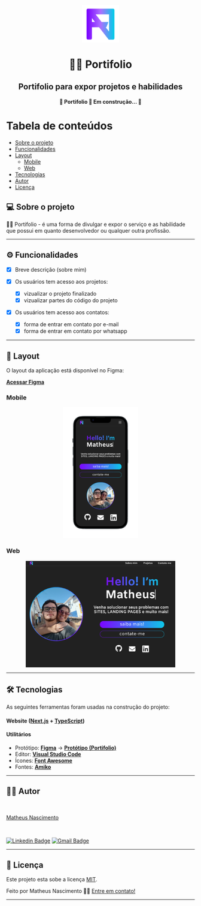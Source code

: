 <p align="center">
  <img src="./public/logo.svg" height="100"/>
</p>
<h1 align="center">👨‍💻 Portifolio</h1>
<h2 align="center">Portifolio para expor projetos e habilidades</h2>

<h4 align="center"> 
	🚧  Portifolio 🚀 Em construção...  🚧
</h4>

Tabela de conteúdos
=================
<!--ts-->
   * [Sobre o projeto](#-sobre-o-projeto)
   * [Funcionalidades](#-funcionalidades)
   * [Layout](#-layout)
     * [Mobile](#mobile)
     * [Web](#web)
   * [Tecnologias](#-tecnologias)
   * [Autor](#-autor)
   * [Licença](#user-content--licença)
<!--te-->

## 💻 Sobre o projeto

👨‍💻 Portifolio - é uma forma de divulgar e expor o serviço e as habilidade que possui em quanto desenvolvedor ou qualquer outra profissão.

---

## ⚙️ Funcionalidades

- [x] Breve descrição (sobre mim)

- [x] Os usuários tem acesso aos projetos:
  - [x] vizualizar o projeto finalizado
  - [x] vizualizar partes do código do projeto
     
- [x] Os usuários tem acesso aos contatos:
  - [x] forma de entrar em contato por e-mail
  - [x] forma de entrar em contato por whatsapp

---

## 🎨 Layout

O layout da aplicação está disponível no Figma:


**[Acessar Figma](https://www.figma.com/file/FF7Sa8JZZFZwZkCvsklmXH/Portifolio)**

### Mobile

<p align="center">
  <img alt="MobilePhoto" src="./public/mobile.png" width="200px">
</p>

### Web

<p align="center" style="display: flex; align-items: flex-start; justify-content: center;">
  <img alt="WebPhoto" src="./public/web.png" width="400px">
</p>

---

## 🛠 Tecnologias

As seguintes ferramentas foram usadas na construção do projeto:

#### **Website**  ([Next.js](https://nextjs.org/)  +  [TypeScript](https://www.typescriptlang.org/))

#### **Utilitários**

-   Protótipo:  **[Figma](https://www.figma.com/)**  →  **[Protótipo (Portifolio)](https://www.figma.com/file/FF7Sa8JZZFZwZkCvsklmXH/Portifolio)**
-   Editor:  **[Visual Studio Code](https://code.visualstudio.com/)**
-   Ícones:  **[Font Awesome](https://fontawesome.com/)**
-   Fontes:  **[Amiko](https://fonts.google.com/specimen/Amiko)**


---

## 🙋‍♂️ Autor

<a href="https://github.com/fnmatheus">
 <img style="border-radius: 50%;" src="https://avatars.githubusercontent.com/u/100846027?v=4" width="100px;" alt=""/>
 <br />
 <p>Matheus Nascimento</p>
 <br />
</a>

[![Linkedin Badge](https://img.shields.io/badge/-Matheus-blue?style=flat-square&logo=Linkedin&logoColor=white&link=https://www.linkedin.com/in/fnmatheus/)](https://www.linkedin.com/in/fnmatheus/) 
[![Gmail Badge](https://img.shields.io/badge/-nasc.matheusfrancisco@gmail.com-c14438?style=flat-square&logo=Gmail&logoColor=white&link=mailto:nasc.matheusfrancisco@gmail.com)](mailto:nasc.matheusfrancisco@gmail.com)

---

## 📝 Licença

Este projeto esta sobe a licença [MIT](./LICENSE).

Feito por Matheus Nascimento 👋🏽 [Entre em contato!](https://www.linkedin.com/in/fnmatheus/)

---
